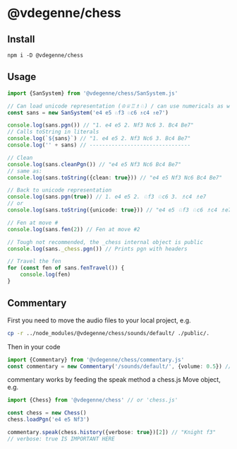 # @vdegenne/chess

## Install

```
npm i -D @vdegenne/chess
```

## Usage

```ts
import {SanSystem} from '@vdegenne/chess/SanSystem.js'

// Can load unicode representation (♔♕♖♗♘) / can use numericals as well ->  1. e4 e5 2. Nf3 etc...
const sans = new SanSystem('e4 e5 ♘f3 ♘c6 ♗c4 ♗e7')

console.log(sans.pgn()) // "1. e4 e5 2. Nf3 Nc6 3. Bc4 Be7"
// Calls toString in literals
console.log(`${sans}`) // "1. e4 e5 2. Nf3 Nc6 3. Bc4 Be7"
console.log('' + sans) // --------------------------------

// Clean
console.log(sans.cleanPgn()) // "e4 e5 Nf3 Nc6 Bc4 Be7"
// same as:
console.log(sans.toString({clean: true})) // "e4 e5 Nf3 Nc6 Bc4 Be7"

// Back to unicode representation
console.log(sans.pgn(true)) // 1. e4 e5 2. ♘f3 ♘c6 3. ♗c4 ♗e7
// or
console.log(sans.toString({unicode: true})) // "e4 e5 ♘f3 ♘c6 ♗c4 ♗e7"

// Fen at move #
console.log(sans.fen(2)) // Fen at move #2

// Tough not recommended, the _chess internal object is public
console.log(sans._chess.pgn()) // Prints pgn with headers

// Travel the fen
for (const fen of sans.fenTravel()) {
	console.log(fen)
}
```

## Commentary

First you need to move the audio files to your local project, e.g.

```bash
cp -r ../node_modules/@vdegenne/chess/sounds/default/ ./public/.
```

Then in your code

```ts
import {Commentary} from '@vdegenne/chess/commentary.js'
const commentary = new Commentary('/sounds/default/', {volume: 0.5}) // vite public path.
```

commentary works by feeding the speak method a chess.js Move object, e.g.

```ts
import {Chess} from '@vdegenne/chess' // or 'chess.js'

const chess = new Chess()
chess.loadPgn('e4 e5 Nf3')

commentary.speak(chess.history({verbose: true})[2]) // "Knight f3"
// verbose: true IS IMPORTANT HERE
```
